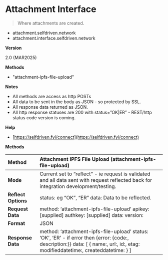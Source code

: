 # Attachment Interface

> Where attachments are created.

- attachment.selfdriven.network  
- attachment.interface.selfdriven.network  

**Version**

2.0 (MAR2025)

**Methods**

- "attachment-ipfs-file-upload" 

**Notes**

* All methods are access as http POSTs  
* All data to be sent in the body as JSON \- so protected by SSL.  
* All response data returned as JSON.  
* All http response statuses are 200 with status=”OK|ER” \- REST/http status code version is coming.

**Help**

* [https://selfdriven.fyi/connect](https://selfdriven.fyi/connect)  

**Methods**

| Method | Attachment IPFS File  Upload (attachment-ipfs-file-upload) |
| :---- | :---- |
| **Mode** | Current set to “reflect” \- ie request is validated and all data sent with request reflected back for integration development/testing. |
| **Reflect Options** | status: eg “OK”, “ER” data: Data to be reflected. |
| **Request Data** | method: ‘attachment-ipfs-file-upload’ apikey: \[supplied\] authkey: \[supplied\] data: version:  |
| **Format** | JSON |
| **Response Data** | method: ‘attachment-ipfs-file-upload’ status: ‘OK’, ‘ER’ \- if error then {error: {code:, description:}} data: \[ { name:, url:, id:, etag: modifieddatetime:, createddatetime: } \] |

